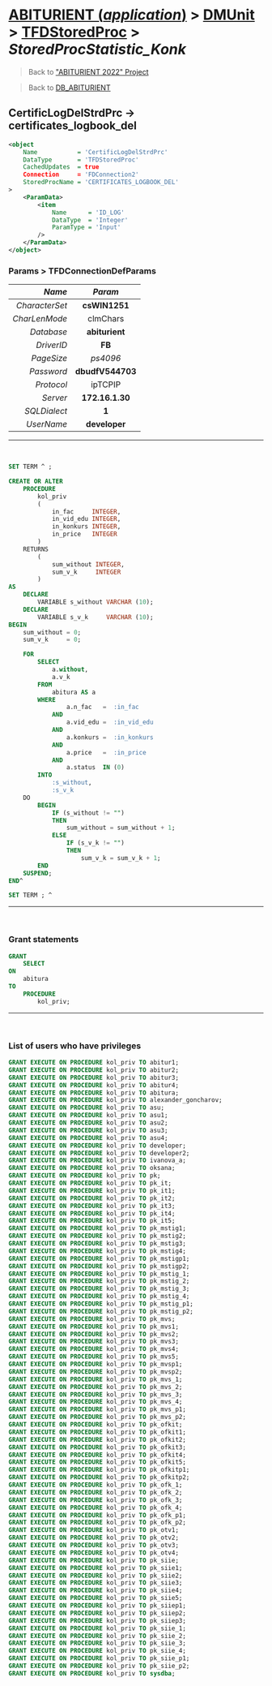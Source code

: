 # [ABITURIENT (*application*)](../../app_abiturient_2022.md) > [DMUnit](../DMUnit.md) > [TFDStoredProc](TFDStoredProc.md) > *StoredProcStatistic_Konk*

> Back to ["ABITURIENT 2022" Project](/README.md)

> Back to [DB_ABITURIENT](../../../db/db_abiturient_2022.md)

## CertificLogDelStrdPrc -> **certificates_logbook_del**

```xml
<object
    Name           = 'CertificLogDelStrdPrc'
    DataType       = 'TFDStoredProc'
    CachedUpdates  = true
    Connection     = 'FDConnection2'
    StoredProcName = 'CERTIFICATES_LOGBOOK_DEL'
>
    <ParamData>
        <item
            Name      = 'ID_LOG'
            DataType  = 'Integer'
            ParamType = 'Input'
        />
    </ParamData>
</object>
```

### Params > TFDConnectionDefParams

|         *Name* |        *Param*       |
|---------------:|:--------------------:|
| *CharacterSet* |    **csWIN1251**     |
|  *CharLenMode* |       clmChars       |
|     *Database* |    **abiturient**    |
|     *DriverID* |        **FB**        |
|     *PageSize* |       *ps4096*       |
|     *Password* |   **dbudfV544703**   |
|     *Protocol* |       ipTCPIP        |
|       *Server* |    **172.16.1.30**   |
|   *SQLDialect* |        **1**         |
|     *UserName* |     **developer**    |

---
</br>

```sql
SET TERM ^ ;

CREATE OR ALTER
    PROCEDURE
        kol_priv
        (
            in_fac     INTEGER,
            in_vid_edu INTEGER,
            in_konkurs INTEGER,
            in_price   INTEGER
        )
    RETURNS
        (
            sum_without INTEGER,
            sum_v_k     INTEGER
        )
AS
    DECLARE 
        VARIABLE s_without VARCHAR (10);
    DECLARE 
        VARIABLE s_v_k     VARCHAR (10);
BEGIN
    sum_without = 0;
    sum_v_k     = 0;

    FOR
        SELECT
            a.without,
            a.v_k
        FROM
            abitura AS a
        WHERE
                a.n_fac   =  :in_fac
            AND
                a.vid_edu =  :in_vid_edu
            AND
                a.konkurs =  :in_konkurs
            AND
                a.price   =  :in_price
            AND
                a.status  IN (0)
        INTO
            :s_without,
            :s_v_k
    DO
        BEGIN
            IF (s_without != "")
            THEN
                sum_without = sum_without + 1;
            ELSE
                IF (s_v_k != "")
                THEN
                    sum_v_k = sum_v_k + 1;
        END
    SUSPEND;
END^

SET TERM ; ^
```

---
</br>

### Grant statements

```sql
GRANT
    SELECT
ON
    abitura
TO
    PROCEDURE
        kol_priv;
```

---
</br>

### List of users who have privileges

```sql
GRANT EXECUTE ON PROCEDURE kol_priv TO abitur1;
GRANT EXECUTE ON PROCEDURE kol_priv TO abitur2;
GRANT EXECUTE ON PROCEDURE kol_priv TO abitur3;
GRANT EXECUTE ON PROCEDURE kol_priv TO abitur4;
GRANT EXECUTE ON PROCEDURE kol_priv TO abitura;
GRANT EXECUTE ON PROCEDURE kol_priv TO alexander_goncharov;
GRANT EXECUTE ON PROCEDURE kol_priv TO asu;
GRANT EXECUTE ON PROCEDURE kol_priv TO asu1;
GRANT EXECUTE ON PROCEDURE kol_priv TO asu2;
GRANT EXECUTE ON PROCEDURE kol_priv TO asu3;
GRANT EXECUTE ON PROCEDURE kol_priv TO asu4;
GRANT EXECUTE ON PROCEDURE kol_priv TO developer;
GRANT EXECUTE ON PROCEDURE kol_priv TO developer2;
GRANT EXECUTE ON PROCEDURE kol_priv TO ivanova_a;
GRANT EXECUTE ON PROCEDURE kol_priv TO oksana;
GRANT EXECUTE ON PROCEDURE kol_priv TO pk;
GRANT EXECUTE ON PROCEDURE kol_priv TO pk_it;
GRANT EXECUTE ON PROCEDURE kol_priv TO pk_it1;
GRANT EXECUTE ON PROCEDURE kol_priv TO pk_it2;
GRANT EXECUTE ON PROCEDURE kol_priv TO pk_it3;
GRANT EXECUTE ON PROCEDURE kol_priv TO pk_it4;
GRANT EXECUTE ON PROCEDURE kol_priv TO pk_it5;
GRANT EXECUTE ON PROCEDURE kol_priv TO pk_mstig1;
GRANT EXECUTE ON PROCEDURE kol_priv TO pk_mstig2;
GRANT EXECUTE ON PROCEDURE kol_priv TO pk_mstig3;
GRANT EXECUTE ON PROCEDURE kol_priv TO pk_mstig4;
GRANT EXECUTE ON PROCEDURE kol_priv TO pk_mstigp1;
GRANT EXECUTE ON PROCEDURE kol_priv TO pk_mstigp2;
GRANT EXECUTE ON PROCEDURE kol_priv TO pk_mstig_1;
GRANT EXECUTE ON PROCEDURE kol_priv TO pk_mstig_2;
GRANT EXECUTE ON PROCEDURE kol_priv TO pk_mstig_3;
GRANT EXECUTE ON PROCEDURE kol_priv TO pk_mstig_4;
GRANT EXECUTE ON PROCEDURE kol_priv TO pk_mstig_p1;
GRANT EXECUTE ON PROCEDURE kol_priv TO pk_mstig_p2;
GRANT EXECUTE ON PROCEDURE kol_priv TO pk_mvs;
GRANT EXECUTE ON PROCEDURE kol_priv TO pk_mvs1;
GRANT EXECUTE ON PROCEDURE kol_priv TO pk_mvs2;
GRANT EXECUTE ON PROCEDURE kol_priv TO pk_mvs3;
GRANT EXECUTE ON PROCEDURE kol_priv TO pk_mvs4;
GRANT EXECUTE ON PROCEDURE kol_priv TO pk_mvs5;
GRANT EXECUTE ON PROCEDURE kol_priv TO pk_mvsp1;
GRANT EXECUTE ON PROCEDURE kol_priv TO pk_mvsp2;
GRANT EXECUTE ON PROCEDURE kol_priv TO pk_mvs_1;
GRANT EXECUTE ON PROCEDURE kol_priv TO pk_mvs_2;
GRANT EXECUTE ON PROCEDURE kol_priv TO pk_mvs_3;
GRANT EXECUTE ON PROCEDURE kol_priv TO pk_mvs_4;
GRANT EXECUTE ON PROCEDURE kol_priv TO pk_mvs_p1;
GRANT EXECUTE ON PROCEDURE kol_priv TO pk_mvs_p2;
GRANT EXECUTE ON PROCEDURE kol_priv TO pk_ofkit;
GRANT EXECUTE ON PROCEDURE kol_priv TO pk_ofkit1;
GRANT EXECUTE ON PROCEDURE kol_priv TO pk_ofkit2;
GRANT EXECUTE ON PROCEDURE kol_priv TO pk_ofkit3;
GRANT EXECUTE ON PROCEDURE kol_priv TO pk_ofkit4;
GRANT EXECUTE ON PROCEDURE kol_priv TO pk_ofkit5;
GRANT EXECUTE ON PROCEDURE kol_priv TO pk_ofkitp1;
GRANT EXECUTE ON PROCEDURE kol_priv TO pk_ofkitp2;
GRANT EXECUTE ON PROCEDURE kol_priv TO pk_ofk_1;
GRANT EXECUTE ON PROCEDURE kol_priv TO pk_ofk_2;
GRANT EXECUTE ON PROCEDURE kol_priv TO pk_ofk_3;
GRANT EXECUTE ON PROCEDURE kol_priv TO pk_ofk_4;
GRANT EXECUTE ON PROCEDURE kol_priv TO pk_ofk_p1;
GRANT EXECUTE ON PROCEDURE kol_priv TO pk_ofk_p2;
GRANT EXECUTE ON PROCEDURE kol_priv TO pk_otv1;
GRANT EXECUTE ON PROCEDURE kol_priv TO pk_otv2;
GRANT EXECUTE ON PROCEDURE kol_priv TO pk_otv3;
GRANT EXECUTE ON PROCEDURE kol_priv TO pk_otv4;
GRANT EXECUTE ON PROCEDURE kol_priv TO pk_siie;
GRANT EXECUTE ON PROCEDURE kol_priv TO pk_siie1;
GRANT EXECUTE ON PROCEDURE kol_priv TO pk_siie2;
GRANT EXECUTE ON PROCEDURE kol_priv TO pk_siie3;
GRANT EXECUTE ON PROCEDURE kol_priv TO pk_siie4;
GRANT EXECUTE ON PROCEDURE kol_priv TO pk_siie5;
GRANT EXECUTE ON PROCEDURE kol_priv TO pk_siiep1;
GRANT EXECUTE ON PROCEDURE kol_priv TO pk_siiep2;
GRANT EXECUTE ON PROCEDURE kol_priv TO pk_siiep3;
GRANT EXECUTE ON PROCEDURE kol_priv TO pk_siie_1;
GRANT EXECUTE ON PROCEDURE kol_priv TO pk_siie_2;
GRANT EXECUTE ON PROCEDURE kol_priv TO pk_siie_3;
GRANT EXECUTE ON PROCEDURE kol_priv TO pk_siie_4;
GRANT EXECUTE ON PROCEDURE kol_priv TO pk_siie_p1;
GRANT EXECUTE ON PROCEDURE kol_priv TO pk_siie_p2;
GRANT EXECUTE ON PROCEDURE kol_priv TO sysdba;
```